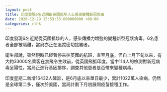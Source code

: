 ```yaml
---
layout: post
title: 印度發現6名近期由英國抵埗人士感染變種新冠病毒
date: 2020-12-29 15:53:53.000000000 +08:00
categories: rthk
---
```


印度發現6名近期從英國抵埗的人，感染傳播力增強的變種新型冠狀病毒，6名患者全部被隔離，當局亦正在追蹤密切接觸者。

衛生部說，雖然現時已經暫停來往英國的航班，直至月底，但自上月下旬以來，有大約33000名乘客在禁飛令生效前，從英國飛抵印度，當中114人的檢測對新冠病毒呈陽性，當局正進行基因排序，調查其他患者是否帶來變種病毒。

印度星期二新增16432人確診，是6月底以來單日最少，累計1022萬人染病，仍然是全球第二多，僅次於美國，當局計劃下月初展開疫苗接種工作。
